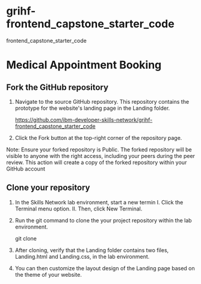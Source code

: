 # grihf-frontend_capstone_starter_code
frontend_capstone_starter_code

# Medical Appointment Booking

## Fork the GitHub repository

1. Navigate to the source GitHub repository. This repository contains the prototype for the website's landing page in the Landing folder.

    https://github.com/ibm-developer-skills-network/grihf-frontend_capstone_starter_code

2. Click the Fork button at the top-right corner of the repository page.

Note: Ensure your forked repository is Public. The forked repository will be visible to anyone with the right access, including your peers during the peer review. This action will create a copy of the forked repository within your GitHub account

## Clone your repository

1. In the Skills Network lab environment, start a new termin
   I. Click the Terminal menu option.
   II. Then, click New Terminal.

2. Run the git command to clone the your project repository within the lab environment.

   git clone <your-project-repo-url>

3. After cloning, verify that the Landing folder contains two files, Landing.html and Landing.css, in the lab environment.

4. You can then customize the layout design of the Landing page based on the theme of your website.
